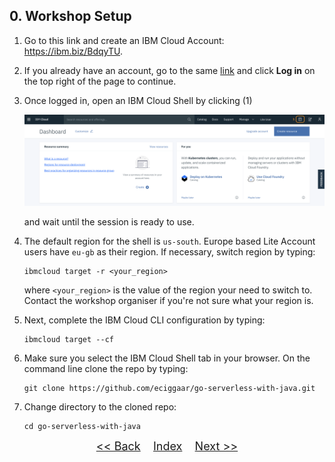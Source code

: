 ## 0. Workshop Setup
1. Go to this link and create an IBM Cloud Account: https://ibm.biz/BdqyTU.

2. If you already have an account, go to the same [link](https://ibm.biz/BdqyTU) and click **Log in** on the top right of the page to continue.

3. Once logged in, open an IBM Cloud Shell by clicking (1)

	![](./images/cloud-shell.png)

	and wait until the session is ready to use.

4. The default region for the shell is `us-south`. Europe based Lite Account users have `eu-gb` as their region. If necessary, switch region by typing:

	```
	ibmcloud target -r <your_region>
	```

	where `<your_region>` is the value of the region your need to switch to. Contact the workshop organiser if you're not sure what your region is.  

5. Next, complete the IBM Cloud CLI configuration by typing:

	```
	ibmcloud target --cf
	```

6. Make sure you select the IBM Cloud Shell tab in your browser. On the command line clone the repo by typing:

	```
	git clone https://github.com/eciggaar/go-serverless-with-java.git
	```

7. Change directory to the cloned repo:

	```
	cd go-serverless-with-java
	``` 	

<p  align="center">
	<font size="4">
 		<a href="README.md"><< Back</a>&nbsp;&nbsp;&nbsp;&nbsp;<a href="README.md">Index</a>&nbsp;&nbsp;&nbsp;&nbsp;<a href="STEP1.md">Next >></a></td>
 </font>
</p>
